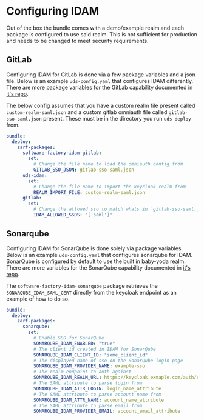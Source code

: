 # Configuring IDAM

Out of the box the bundle comes with a demo/example realm and each package is configured to use said realm. This is not sufficient for production and needs to be changed to meet security requirements.

## GitLab

Configuring IDAM for GitLab is done via a few package variables and a json file. Below is an example `uds-config.yaml` that configures IDAM differently. There are more package variables for the GitLab capability documented in [it's repo](https://github.com/defenseunicorns/uds-capability-gitlab/blob/main/docs/idam.md).

The below config assumes that you have a custom realm file present called `custom-realm-saml.json` and a custom gitlab omniauth file called `gitlab-sso-saml.json` present. These must be in the directory you run `uds deploy` from.

```yaml
bundle:
  deploy:
    zarf-packages:
      software-factory-idam-gitlab:
        set:
          # Change the file name to load the omniauth config from
          GITLAB_SSO_JSON: gitlab-sso-saml.json
      uds-idam:
        set:
          # Change the file name to import the keycloak realm from
          REALM_IMPORT_FILE: custom-realm-saml.json
      gitlab:
        set:
          # Change the allowed sso to match whats in `gitlab-sso-saml.json`
          IDAM_ALLOWED_SSOS: "['saml']"
```

## Sonarqube

Configuring IDAM for SonarQube is done solely via package variables. Below is an example `uds-config.yaml` that configures sonarqube for IDAM. SonarQube is configured by default to use the built in baby-yoda realm. There are more variables for the SonarQube capability documented in [it's repo](https://github.com/defenseunicorns/uds-capability-sonarqube/blob/main/docs/idam.md).

The `software-factory-idam-sonarqube` package retrieves the `SONARQUBE_IDAM_SAML_CERT` directly from the keycloak endpoint as an example of how to do so.

```yaml
bundle:
  deploy:
    zarf-packages:
      sonarqube:
        set:
          # Enable SSO for SonarQube
          SONARQUBE_IDAM_ENABLED: "true"
          # The client id created in IDAM for SonarQube
          SONARQUBE_IDAM_CLIENT_ID: "some_client_id"
          # The displayed name of sso on the SonarQube login page
          SONARQUBE_IDAM_PROVIDER_NAME: example-sso
          # The realm endpoint to auth against
          SONARQUBE_IDAM_REALM_URL: https://keycloak.exmaple.com/auth/realms/exampleRealm
          # The SAML attribute to parse login from
          SONARQUBE_IDAM_ATTR_LOGIN: login_name_attribute
          # The SAML attribute to parse account name from
          SONARQUBE_IDAM_ATTR_NAME: account_name_attribute
          # The SAML attribute to parse email from
          SONARQUBE_IDAM_PROVIDER_EMAIL: account_email_attribute
```
